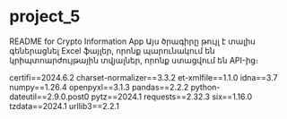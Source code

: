 # project_5
README for Crypto Information App
Այս ծրագիրը թույլ է տալիս գեներացնել Excel ֆայլեր, որոնք պարունակում են կրիպտոարժույթային տվյալներ, որոնք ստացվում են API-ից։

certifi==2024.6.2
charset-normalizer==3.3.2
et-xmlfile==1.1.0
idna==3.7
numpy==1.26.4
openpyxl==3.1.3
pandas==2.2.2
python-dateutil==2.9.0.post0
pytz==2024.1
requests==2.32.3
six==1.16.0
tzdata==2024.1
urllib3==2.2.1
